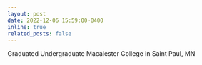 ```yaml
---
layout: post
date: 2022-12-06 15:59:00-0400
inline: true
related_posts: false
---
```


Graduated Undergraduate Macalester College in Saint Paul, MN
